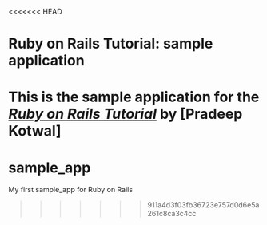 <<<<<<< HEAD
# Ruby on Rails Tutorial: sample application

This is the sample application for
the [*Ruby on Rails Tutorial*](http://railstutorial.org/)
by [Pradeep Kotwal]
=======
# sample_app
My first sample_app for Ruby on Rails
>>>>>>> 911a4d3f03fb36723e757d0d6e5a261c8ca3c4cc
